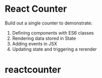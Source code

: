 # React Counter

Build out a single counter to demonstrate:

1. Defining components with ES6 classes
1. Rendering data stored in State
1. Adding events in JSX
1. Updating state and triggering a rerender
# reactcounter
